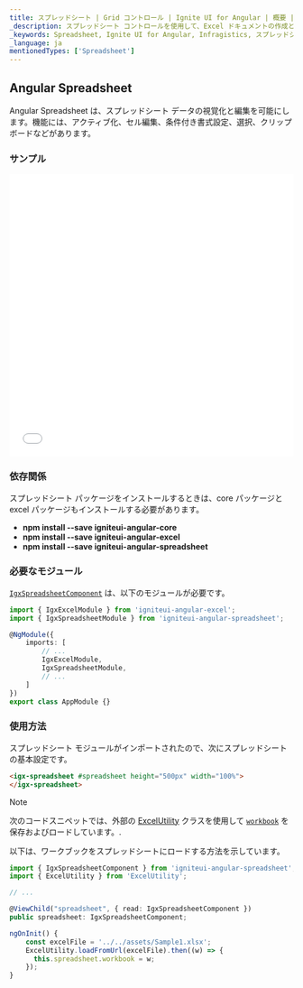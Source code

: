 ```yaml
---
title: スプレッドシート | Grid コントロール | Ignite UI for Angular | 概要 | インフラジスティックス
_description: スプレッドシート コントロールを使用して、Excel ドキュメントの作成と編集のエクスペリエンスをアプリケーションに直接埋め込むことができます。
_keywords: Spreadsheet, Ignite UI for Angular, Infragistics, スプレッドシート, インフラジスティックス
_language: ja
mentionedTypes: ['Spreadsheet']
---
```


## Angular Spreadsheet

Angular Spreadsheet は、スプレッドシート データの視覚化と編集を可能にします。機能には、アクティブ化、セル編集、条件付き書式設定、選択、クリップボードなどがあります。

### サンプル

<div class="sample-container loading" style="height: 500px">
    <iframe id="spreadsheet-overview-sample-iframe" src='{environment:dvDemosBaseUrl}/spreadsheet/spreadsheet-overview' width="100%" height="100%" seamless frameBorder="0" onload="onXPlatSampleIframeContentLoaded(this);"></iframe>
</div>

<div class="divider--half"></div>

### 依存関係

スプレッドシート パッケージをインストールするときは、core パッケージと excel パッケージもインストールする必要があります。

-   **npm install --save igniteui-angular-core**
-   **npm install --save igniteui-angular-excel**
-   **npm install --save igniteui-angular-spreadsheet**

### 必要なモジュール

[`IgxSpreadsheetComponent`]({environment:dvApiBaseUrl}/products/ignite-ui-angular/api/docs/typescript/latest/classes/igxspreadsheetcomponent.html) は、以下のモジュールが必要です。

```ts
import { IgxExcelModule } from 'igniteui-angular-excel';
import { IgxSpreadsheetModule } from 'igniteui-angular-spreadsheet';

@NgModule({
    imports: [
        // ...
        IgxExcelModule,
        IgxSpreadsheetModule,
        // ...
    ]
})
export class AppModule {}
```

<div class="divider--half"></div>

### 使用方法

スプレッドシート モジュールがインポートされたので、次にスプレッドシートの基本設定です。

```html
<igx-spreadsheet #spreadsheet height="500px" width="100%">
</igx-spreadsheet>
```

> [!NOTE]
>
> 次のコードスニペットでは、外部の [ExcelUtility](excel_utility.md) クラスを使用して [`workbook`]({environment:dvApiBaseUrl}/products/ignite-ui-angular/api/docs/typescript/latest/classes/igxspreadsheetcomponent.html#workbook) を保存およびロードしています。.

以下は、ワークブックをスプレッドシートにロードする方法を示しています。

```ts
import { IgxSpreadsheetComponent } from 'igniteui-angular-spreadsheet';
import { ExcelUtility } from 'ExcelUtility';

// ...

@ViewChild("spreadsheet", { read: IgxSpreadsheetComponent })
public spreadsheet: IgxSpreadsheetComponent;

ngOnInit() {
    const excelFile = '../../assets/Sample1.xlsx';
    ExcelUtility.loadFromUrl(excelFile).then((w) => {
      this.spreadsheet.workbook = w;
    });
}
```

